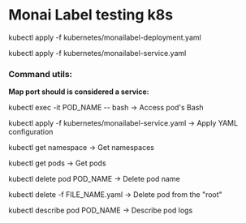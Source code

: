 # Monai Label testing k8s

kubectl apply -f kubernetes/monailabel-deployment.yaml


kubectl apply -f kubernetes/monailabel-service.yaml


### Command utils:

**Map port should is considered a service:**
 
kubectl exec -it POD_NAME -- bash -> Access pod's Bash
 
kubectl apply -f kubernetes/monailabel-service.yaml -> Apply YAML configuration
 
kubectl get namespace -> Get namespaces
 
kubectl get pods -> Get pods
 
kubectl delete pod POD_NAME -> Delete pod name
 
kubectl delete -f FILE_NAME.yaml -> Delete pod from the "root"
 
kubectl describe pod POD_NAME -> Describe pod logs

